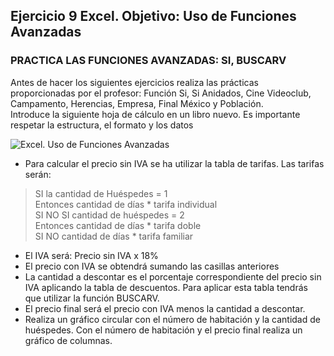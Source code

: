 ##  Ejercicio 9 Excel. Objetivo: Uso de Funciones Avanzadas

### PRACTICA LAS FUNCIONES AVANZADAS: SI, BUSCARV

Antes de hacer los siguientes ejercicios realiza las prácticas proporcionadas por el profesor: Función Si, Si Anidados, Cine Videoclub, Campamento, Herencias, Empresa, Final México y Población.  
Introduce la siguiente hoja de cálculo en un libro nuevo. Es importante respetar la estructura, el formato y los datos

![Excel. Uso de Funciones Avanzadas ](https://pruebas.teformas.com/wp-content/uploads/2012/10/ej18.jpg)

  

-   Para calcular el precio sin IVA se ha utilizar la tabla de tarifas. Las tarifas serán:

> SI la cantidad de Huéspedes = 1  
> Entonces cantidad de días * tarifa individual  
> SI NO SI cantidad de huéspedes = 2  
> Entonces cantidad de días * tarifa doble  
> SI NO cantidad de días * tarifa familiar

-   El IVA será: Precio sin IVA x 18%
-   El precio con IVA se obtendrá sumando las casillas anteriores
-   La cantidad a descontar es el porcentaje correspondiente del precio sin IVA aplicando la tabla de descuentos. Para aplicar esta tabla tendrás que utilizar la función BUSCARV.
-   El precio final será el precio con IVA menos la cantidad a descontar.
-   Realiza un gráfico circular con el número de habitación y la cantidad de huéspedes. Con el número de habitación y el precio final realiza un gráfico de columnas.
<!--stackedit_data:
eyJoaXN0b3J5IjpbMzMzMzY1MjkyXX0=
-->